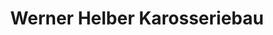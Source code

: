 ---
title: "Werner Helber Karosseriebau"
url: /rastatt/werner-helber-karosseriebau-woogseestrasse/
shop: Autowerkstatt
---
